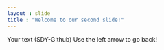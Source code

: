 ```yaml
---
layout : slide
title : "Welcome to our second slide!"
---
```

Your text (SDY-Github)
Use the left arrow to go back!
